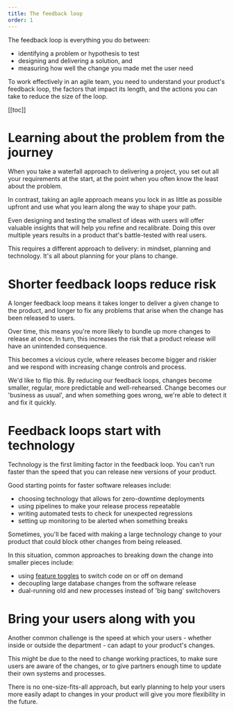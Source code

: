 ```yaml
---
title: The feedback loop
order: 1
---
```


The feedback loop is everything you do between:

* identifying a problem or hypothesis to test
* designing and delivering a solution, and
* measuring how well the change you made met the user need

To work effectively in an agile team, you need to understand your product's feedback loop, the factors that impact its length, and the actions you can take to reduce the size of the loop.

[[toc]]


# Learning about the problem from the journey

When you take a waterfall approach to delivering a project, you set out all your requirements at the start, at the point when you often know the least about the problem.

In contrast, taking an agile approach means you lock in as little as possible upfront and use what you learn along the way to shape your path.

Even designing and testing the smallest of ideas with users will offer valuable insights that will help you refine and recalibrate. Doing this over multiple years results in a product that's battle-tested with real users.

This requires a different approach to delivery: in mindset, planning and technology. It's all about planning for your plans to change.


# Shorter feedback loops reduce risk

A longer feedback loop means it takes longer to deliver a given change to the product, and longer to fix any problems that arise when the change has been released to users.

Over time, this means you're more likely to bundle up more changes to release at once. In turn, this increases the risk that a product release will have an unintended consequence.

This becomes a vicious cycle, where releases become bigger and riskier and we respond with increasing change controls and process.

We'd like to flip this. By reducing our feedback loops, changes become smaller, regular, more predictable and well-rehearsed. Change becomes our 'business as usual', and when something goes wrong, we're able to detect it and fix it quickly.


# Feedback loops start with technology

Technology is the first limiting factor in the feedback loop. You can't run faster than the speed that you can release new versions of your product.

Good starting points for faster software releases include:

* choosing technology that allows for zero-downtime deployments
* using pipelines to make your release process repeatable
* writing automated tests to check for unexpected regressions
* setting up monitoring to be alerted when something breaks

Sometimes, you'll be faced with making a large technology change to your product that could block other changes from being released.

In this situation, common approaches to breaking down the change into smaller pieces include:

* using [feature toggles](https://martinfowler.com/bliki/FeatureToggle.html) to switch code on or off on demand
* decoupling large database changes from the software release
* dual-running old and new processes instead of 'big bang' switchovers


# Bring your users along with you

Another common challenge is the speed at which your users - whether inside or outside the department - can adapt to your product's changes.

This might be due to the need to change working practices, to make sure users are aware of the changes, or to give partners enough time to update their own systems and processes.

There is no one-size-fits-all approach, but early planning to help your users more easily adapt to changes in your product will give you more flexibility in the future.



